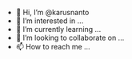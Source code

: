 - 👋 Hi, I’m @karusnanto
- 👀 I’m interested in ...
- 🌱 I’m currently learning ...
- 💞️ I’m looking to collaborate on ...
- 📫 How to reach me ...

<!---
karusnanto/karusnanto is a ✨ special ✨ repository because its `README.md` (this file) appears on your GitHub profile.
You can click the Preview link to take a look at your changes.
--->
